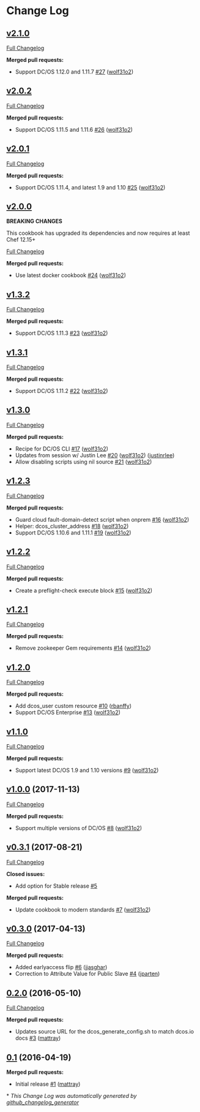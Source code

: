 # Change Log

## [v2.1.0](https://github.com/chef-partners/dcos-cookbook/tree/v2.1.0)

[Full Changelog](https://github.com/chef-partners/dcos-cookbook/compare/v2.0.2...v2.1.0)

**Merged pull requests:**

- Support DC/OS 1.12.0 and 1.11.7 [\#27](https://github.com/chef-partners/dcos-cookbook/pull/27) ([wolf31o2](https://github.com/wolf31o2))

## [v2.0.2](https://github.com/chef-partners/dcos-cookbook/tree/v2.0.2)

[Full Changelog](https://github.com/chef-partners/dcos-cookbook/compare/v2.0.1...v2.0.2)

**Merged pull requests:**

- Support DC/OS 1.11.5 and 1.11.6 [\#26](https://github.com/chef-partners/dcos-cookbook/pull/26) ([wolf31o2](https://github.com/wolf31o2))

## [v2.0.1](https://github.com/chef-partners/dcos-cookbook/tree/v2.0.1)

[Full Changelog](https://github.com/chef-partners/dcos-cookbook/compare/v2.0.0...v2.0.1)

**Merged pull requests:**

- Support DC/OS 1.11.4, and latest 1.9 and 1.10 [\#25](https://github.com/chef-partners/dcos-cookbook/pull/25) ([wolf31o2](https://github.com/wolf31o2))

## [v2.0.0](https://github.com/chef-partners/dcos-cookbook/tree/v2.0.0)

**BREAKING CHANGES**

This cookbook has upgraded its dependencies and now requires at least Chef 12.15+

[Full Changelog](https://github.com/chef-partners/dcos-cookbook/compare/v1.3.2...v2.0.0)

**Merged pull requests:**

- Use latest docker cookbook [\#24](https://github.com/chef-partners/dcos-cookbook/pull/24) ([wolf31o2](https://github.com/wolf31o2))

## [v1.3.2](https://github.com/chef-partners/dcos-cookbook/tree/v1.3.2)

[Full Changelog](https://github.com/chef-partners/dcos-cookbook/compare/v1.3.1...v1.3.2)

**Merged pull requests:**

- Support DC/OS 1.11.3 [\#23](https://github.com/chef-partners/dcos-cookbook/pull/23) ([wolf31o2](https://github.com/wolf31o2))

## [v1.3.1](https://github.com/chef-partners/dcos-cookbook/tree/v1.3.1)

[Full Changelog](https://github.com/chef-partners/dcos-cookbook/compare/v1.3.0...v1.3.1)

**Merged pull requests:**

- Support DC/OS 1.11.2 [\#22](https://github.com/chef-partners/dcos-cookbook/pull/22) ([wolf31o2](https://github.com/wolf31o2))

## [v1.3.0](https://github.com/chef-partners/dcos-cookbook/tree/v1.3.0)

[Full Changelog](https://github.com/chef-partners/dcos-cookbook/compare/v1.2.3...v1.3.0)

**Merged pull requests:**

- Recipe for DC/OS CLI [\#17](https://github.com/chef-partners/dcos-cookbook/pull/17) ([wolf31o2](https://github.com/wolf31o2))
- Updates from session w/ Justin Lee [\#20](https://github.com/chef-partners/dcos-cookbook/pull/20) ([wolf31o2](https://github.com/wolf31o2)) ([justinrlee](https://github.com/justinrlee))
- Allow disabling scripts using nil source [\#21](https://github.com/chef-partners/dcos-cookbook/pull/21) ([wolf31o2](https://github.com/wolf31o2)) 

## [v1.2.3](https://github.com/chef-partners/dcos-cookbook/tree/v1.2.3)

[Full Changelog](https://github.com/chef-partners/dcos-cookbook/compare/v1.2.2...v1.2.3)

**Merged pull requests:**

- Guard cloud fault-domain-detect script when onprem [\#16](https://github.com/chef-partners/dcos-cookbook/pull/16) ([wolf31o2](https://github.com/wolf31o2))
- Helper: dcos_cluster_address [\#18](https://github.com/chef-partners/dcos-cookbook/pull/18) ([wolf31o2](https://github.com/wolf31o2))
- Support DC/OS 1.10.6 and 1.11.1 [\#19](https://github.com/chef-partners/dcos-cookbook/pull/19) ([wolf31o2](https://github.com/wolf31o2))

## [v1.2.2](https://github.com/chef-partners/dcos-cookbook/tree/v1.2.2)

[Full Changelog](https://github.com/chef-partners/dcos-cookbook/compare/v1.2.1...v1.2.2)

**Merged pull requests:**

- Create a preflight-check execute block [\#15](https://github.com/chef-partners/dcos-cookbook/pull/15) ([wolf31o2](https://github.com/wolf31o2))

## [v1.2.1](https://github.com/chef-partners/dcos-cookbook/tree/v1.2.1)

[Full Changelog](https://github.com/chef-partners/dcos-cookbook/compare/v1.2.0...v1.2.1)

**Merged pull requests:**

- Remove zookeeper Gem requirements [\#14](https://github.com/chef-partners/dcos-cookbook/pull/14) ([wolf31o2](https://github.com/wolf31o2))

## [v1.2.0](https://github.com/chef-partners/dcos-cookbook/tree/v1.2.0)

[Full Changelog](https://github.com/chef-partners/dcos-cookbook/compare/v1.1.0...v1.2.0)

**Merged pull requests:**

- Add dcos_user custom resource [\#10](https://github.com/chef-partners/dcos-cookbook/pull/10) ([rbanffy](https://github.com/rbanffy))
- Support DC/OS Enterprise [\#13](https://github.com/chef-partners/dcos-cookbook/pull/13) ([wolf31o2](https://github.com/wolf31o2))

## [v1.1.0](https://github.com/chef-partners/dcos-cookbook/tree/v1.1.0)

[Full Changelog](https://github.com/chef-partners/dcos-cookbook/compare/v1.0.0...v1.1.0)

**Merged pull requests:**

- Support latest DC/OS 1.9 and 1.10 versions [\#9](https://github.com/chef-partners/dcos-cookbook/pull/9) ([wolf31o2](https://github.com/wolf31o2))

## [v1.0.0](https://github.com/chef-partners/dcos-cookbook/tree/v1.0.0) (2017-11-13)
[Full Changelog](https://github.com/chef-partners/dcos-cookbook/compare/v0.3.1...v1.0.0)

**Merged pull requests:**

- Support multiple versions of DC/OS [\#8](https://github.com/chef-partners/dcos-cookbook/pull/8) ([wolf31o2](https://github.com/wolf31o2))

## [v0.3.1](https://github.com/chef-partners/dcos-cookbook/tree/v0.3.1) (2017-08-21)
[Full Changelog](https://github.com/chef-partners/dcos-cookbook/compare/v0.3.0...v0.3.1)

**Closed issues:**

- Add option for Stable release [\#5](https://github.com/chef-partners/dcos-cookbook/issues/5)

**Merged pull requests:**

- Update cookbook to modern standards [\#7](https://github.com/chef-partners/dcos-cookbook/pull/7) ([wolf31o2](https://github.com/wolf31o2))

## [v0.3.0](https://github.com/chef-partners/dcos-cookbook/tree/v0.3.0) (2017-04-13)
[Full Changelog](https://github.com/chef-partners/dcos-cookbook/compare/0.2.0...v0.3.0)

**Merged pull requests:**

- Added earlyaccess flip [\#6](https://github.com/chef-partners/dcos-cookbook/pull/6) ([jjasghar](https://github.com/jjasghar))
- Correction to Attribute Value for Public Slave [\#4](https://github.com/chef-partners/dcos-cookbook/pull/4) ([jparten](https://github.com/jparten))

## [0.2.0](https://github.com/chef-partners/dcos-cookbook/tree/0.2.0) (2016-05-10)
[Full Changelog](https://github.com/chef-partners/dcos-cookbook/compare/0.1...0.2.0)

**Merged pull requests:**

- Updates source URL for the dcos\_generate\_config.sh to match dcos.io docs [\#3](https://github.com/chef-partners/dcos-cookbook/pull/3) ([mattray](https://github.com/mattray))

## [0.1](https://github.com/chef-partners/dcos-cookbook/tree/0.1) (2016-04-19)
**Merged pull requests:**

- Initial release [\#1](https://github.com/chef-partners/dcos-cookbook/pull/1) ([mattray](https://github.com/mattray))



\* *This Change Log was automatically generated by [github_changelog_generator](https://github.com/skywinder/Github-Changelog-Generator)*
